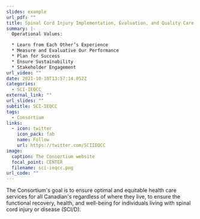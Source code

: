 ```yaml
---
slides: example
url_pdf: ""
title: Spinal Cord Injury Implementation, Evaluation, and Quality Care Consortium
summary: |-
  Operational Values:

  * Learn from Each Other’s Experience
  * Measure and Evaluative Our Performance
  * Plan for Success
  * Ensure Sustainability
  * Stakeholder Engagement
url_video: ""
date: 2021-10-10T13:57:14.052Z
categories:
  - SCI-IEQCC
external_link: ""
url_slides: ""
subtitle: SCI-IEQCC
tags:
  - Consortium
links:
  - icon: twitter
    icon_pack: fab
    name: Follow
    url: https://twitter.com/SCIIEQCC
image:
  caption: The Consortium website
  focal_point: CENTER
  filename: sci-ieqcc.png
url_code: ""
---
```


The Consortium's goal is to ensure optimal and equitable health care services for all Canadian's regardless of where they live, to ensure the functional recovery, health, and well-being for individuals living with spinal cord injury or disease (SCI/D).
